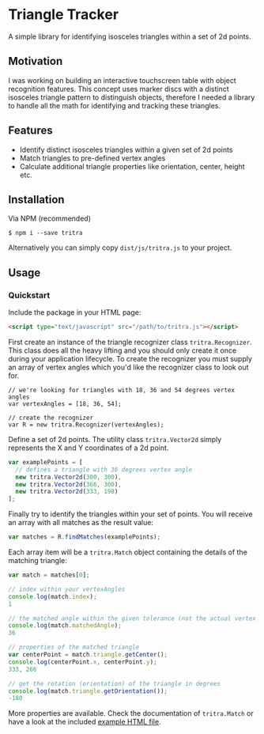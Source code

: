 # Triangle Tracker

A simple library for identifying isosceles triangles within a set of 2d points.

## Motivation

I was working on building an interactive touchscreen table with object recognition features. This concept uses marker discs with a distinct isosceles triangle pattern to distinguish objects, therefore I needed a library to handle all the math for identifying and tracking these triangles.

## Features

* Identify distinct isosceles triangles within a given set of 2d points
* Match triangles to pre-defined vertex angles
* Calculate additional triangle properties like orientation, center, height etc.

## Installation


Via NPM (recommended)
```shell
$ npm i --save tritra
```

Alternatively you can simply copy `dist/js/tritra.js` to your project.

## Usage

### Quickstart

Include the package in your HTML page:
```html
<script type="text/javascript" src="/path/to/tritra.js"></script>
```

First create an instance of the triangle recognizer class `tritra.Recognizer`. This class does all the heavy lifting and you should only create it once during your application lifecycle. To create the recognizer you must supply an array of vertex angles which you'd like the recognizer class to look out for.

```
// we're looking for triangles with 18, 36 and 54 degrees vertex angles
var vertexAngles = [18, 36, 54];

// create the recognizer
var R = new tritra.Recognizer(vertexAngles);
```

Define a set of 2d points. The utility class `tritra.Vector2d` simply represents the X and Y coordinates of a 2d point.
```javascript
var examplePoints = [
  // defines a triangle with 36 degrees vertex angle
  new tritra.Vector2d(300, 300),
  new tritra.Vector2d(366, 300),
  new tritra.Vector2d(333, 198)
];
```
Finally try to identify the triangles within your set of points. You will receive an array with all matches as the result value:
```javascript
var matches = R.findMatches(examplePoints);
```
Each array item will be a `tritra.Match` object containing the details of the matching triangle:
```javascript
var match = matches[0];

// index within your vertexAngles
console.log(match.index);
1

// the matched angle within the given tolerance (not the actual vertex angle)
console.log(match.matchedAngle);
36

// properties of the matched triangle
var centerPoint = match.triangle.getCenter();
console.log(centerPoint.x, centerPoint.y);
333, 266

// get the rotation (orientation) of the triangle in degrees
console.log(match.triangle.getOrientation());
-180
```
More properties are available. Check the documentation of `tritra.Match` or have a look at the included [example HTML file](https://github.com/andypotato/tritra/blob/master/dist/examples/index-tracker.html "example HTML file").

